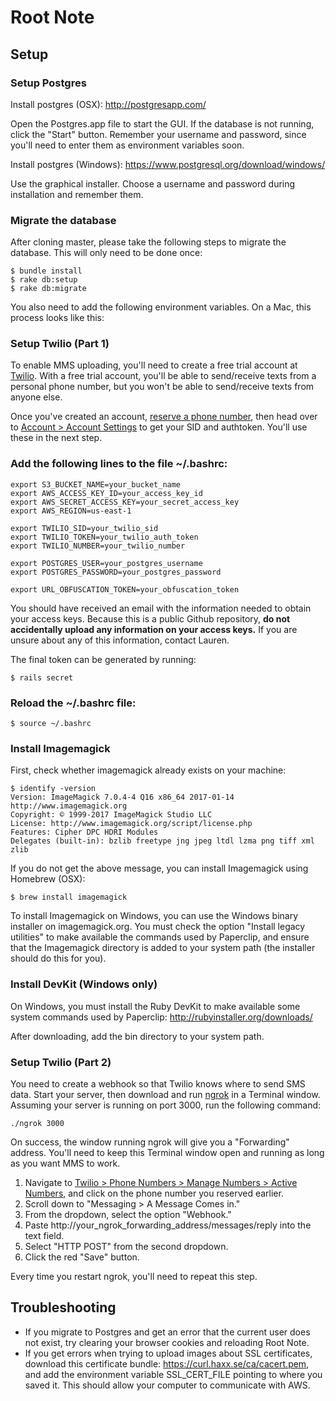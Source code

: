# Root Note

## Setup

### Setup Postgres

Install postgres (OSX):
http://postgresapp.com/

Open the Postgres.app file to start the GUI. If the database is not running, click the "Start" button.
Remember your username and password, since you'll need to enter them as environment variables soon.

Install postgres (Windows):
https://www.postgresql.org/download/windows/

Use the graphical installer. Choose a username and password during installation and remember them.

### Migrate the database

After cloning master, please take the following steps to migrate the database. This will only need to be done once:

```
$ bundle install
$ rake db:setup
$ rake db:migrate
```

You also need to add the following environment variables. On a Mac, this process looks like this:


### Setup Twilio (Part 1)
To enable MMS uploading, you'll need to create a free trial account at [Twilio](https://www.twilio.com/try-twilio). With a free trial account, you'll be able to send/receive texts from a personal phone number, but you won't be able to send/receive texts from anyone else.

Once you've created an account, [reserve a phone number](https://www.twilio.com/console/phone-numbers/search), then head over to [Account > Account Settings](https://www.twilio.com/console/account/settings) to get your SID and authtoken. You'll use these in the next step.

### Add the following lines to the file ~/.bashrc:
```
export S3_BUCKET_NAME=your_bucket_name
export AWS_ACCESS_KEY_ID=your_access_key_id
export AWS_SECRET_ACCESS_KEY=your_secret_access_key
export AWS_REGION=us-east-1

export TWILIO_SID=your_twilio_sid
export TWILIO_TOKEN=your_twilio_auth_token
export TWILIO_NUMBER=your_twilio_number

export POSTGRES_USER=your_postgres_username
export POSTGRES_PASSWORD=your_postgres_password

export URL_OBFUSCATION_TOKEN=your_obfuscation_token
```
You should have received an email with the information needed to obtain your access keys. Because this is a public Github repository, **do not accidentally upload any information on your access keys.** If you are unsure about any of this information, contact Lauren.

The final token can be generated by running:
```
$ rails secret
```

### Reload the ~/.bashrc file:
```
$ source ~/.bashrc
```

### Install Imagemagick

First, check whether imagemagick already exists on your machine:
```
$ identify -version
Version: ImageMagick 7.0.4-4 Q16 x86_64 2017-01-14 http://www.imagemagick.org
Copyright: © 1999-2017 ImageMagick Studio LLC
License: http://www.imagemagick.org/script/license.php
Features: Cipher DPC HDRI Modules 
Delegates (built-in): bzlib freetype jng jpeg ltdl lzma png tiff xml zlib
```

If you do not get the above message, you can install Imagemagick using Homebrew (OSX):
```
$ brew install imagemagick
```

To install Imagemagick on Windows, you can use the Windows binary installer on imagemagick.org. You must check the option "Install legacy utilities" to make available the commands used by Paperclip, and ensure that the Imagemagick directory is added to your system path (the installer should do this for you).

### Install DevKit (Windows only)

On Windows, you must install the Ruby DevKit to make available some system commands used by Paperclip:
http://rubyinstaller.org/downloads/

After downloading, add the bin directory to your system path.

### Setup Twilio (Part 2)

You need to create a webhook so that Twilio knows where to send SMS data.
Start your server, then download and run [ngrok](https://ngrok.com/) in a Terminal window. Assuming your server is running on port 3000, run the following command:

```
./ngrok 3000
``` 

On success, the window running ngrok will give you a "Forwarding" address. You'll need to keep this Terminal window open and running as long as you want MMS to work.

1. Navigate to [Twilio > Phone Numbers > Manage Numbers > Active Numbers](https://www.twilio.com/console/phone-numbers/incoming), and click on the phone number you reserved earlier.
2. Scroll down to "Messaging > A Message Comes in."
3. From the dropdown, select the option "Webhook."
4. Paste http://your_ngrok_forwarding_address/messages/reply into the text field.
5. Select "HTTP POST" from the second dropdown.
6. Click the red "Save" button.

Every time you restart ngrok, you'll need to repeat this step.

## Troubleshooting

- If you migrate to Postgres and get an error that the current user does not exist, try clearing your browser cookies and reloading Root Note.
- If you get errors when trying to upload images about SSL certificates, download this certificate bundle: https://curl.haxx.se/ca/cacert.pem, and add the environment variable SSL_CERT_FILE pointing to where you saved it. This should allow your computer to communicate with AWS.